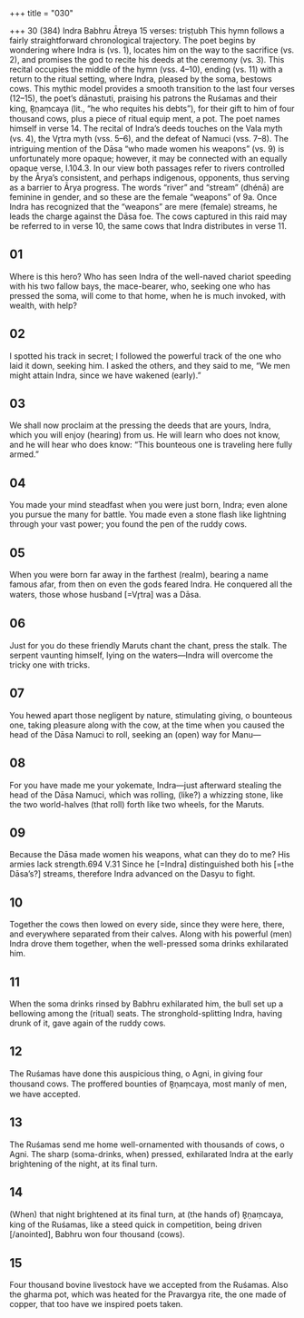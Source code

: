 +++
title = "030"

+++
30 (384)
Indra
Babhru Ātreya
15 verses: triṣṭubh
This hymn follows a fairly straightforward chronological trajectory. The poet  begins by wondering where Indra is (vs. 1), locates him on the way to the sacrifice  (vs. 2), and promises the god to recite his deeds at the ceremony (vs. 3). This recital  occupies the middle of the hymn (vss. 4–10), ending (vs. 11) with a return to the  ritual setting, where Indra, pleased by the soma, bestows cows. This mythic model  provides a smooth transition to the last four verses (12–15), the poet’s dānastuti,  praising his patrons the Ruśamas and their king, R̥ṇaṃcaya (lit., “he who requites  his debts”), for their gift to him of four thousand cows, plus a piece of ritual equip ment, a pot. The poet names himself in verse 14. The recital of Indra’s deeds touches on the Vala myth (vs. 4), the Vr̥tra myth (vss.  5–6), and the defeat of Namuci (vss. 7–8). The intriguing mention of the Dāsa “who  made women his weapons” (vs. 9) is unfortunately more opaque; however, it may  be connected with an equally opaque verse, I.104.3. In our view both passages refer  to rivers controlled by the Ārya’s consistent, and perhaps indigenous, opponents,  thus serving as a barrier to Ārya progress. The words “river” and “stream” (dhénā)  are feminine in gender, and so these are the female “weapons” of 9a. Once Indra  has recognized that the “weapons” are mere (female) streams, he leads the charge  against the Dāsa foe. The cows captured in this raid may be referred to in verse 10,  the same cows that Indra distributes in verse 11.
## 01
Where is this hero? Who has seen Indra of the well-naved chariot  speeding with his two fallow bays,
the mace-bearer, who, seeking one who has pressed the soma, will come  to that home, when he is much invoked, with wealth, with help?
## 02
I spotted his track in secret; I followed the powerful track of the one who  laid it down, seeking him.
I asked the others, and they said to me, “We men might attain Indra,  since we have wakened (early).”
## 03
We shall now proclaim at the pressing the deeds that are yours, Indra,  which you will enjoy (hearing) from us.
He will learn who does not know, and he will hear who does know: “This  bounteous one is traveling here fully armed.”
## 04
You made your mind steadfast when you were just born, Indra; even  alone you pursue the many for battle.
You made even a stone flash like lightning through your vast power; you  found the pen of the ruddy cows.
## 05
When you were born far away in the farthest (realm), bearing a name  famous afar,
from then on even the gods feared Indra. He conquered all the waters,  those whose husband [=Vr̥tra] was a Dāsa.
## 06
Just for you do these friendly Maruts chant the chant, press the stalk. The serpent vaunting himself, lying on the waters—Indra will overcome  the tricky one with tricks.
## 07
You hewed apart those negligent by nature, stimulating giving, o  bounteous one, taking pleasure along with the cow,
at the time when you caused the head of the Dāsa Namuci to roll,
seeking an (open) way for Manu—
## 08
For you have made me your yokemate, Indra—just afterward stealing the  head of the Dāsa Namuci,
which was rolling, (like?) a whizzing stone, like the two world-halves  (that roll) forth like two wheels, for the Maruts.
## 09
Because the Dāsa made women his weapons, what can they do to me?  His armies lack strength.694 V.31
Since he [=Indra] distinguished both his [=the Dāsa’s?] streams,
therefore Indra advanced on the Dasyu to fight.
## 10
Together the cows then lowed on every side, since they were here, there,  and everywhere separated from their calves.
Along with his powerful (men) Indra drove them together, when the  well-pressed soma drinks exhilarated him.
## 11
When the soma drinks rinsed by Babhru exhilarated him, the bull set up  a bellowing among the (ritual) seats.
The stronghold-splitting Indra, having drunk of it, gave again of the  ruddy cows.
## 12
The Ruśamas have done this auspicious thing, o Agni, in giving four  thousand cows.
The proffered bounties of R̥ṇaṃcaya, most manly of men, we have
accepted.
## 13
The Ruśamas send me home well-ornamented with thousands of cows,  o Agni.
The sharp (soma-drinks, when) pressed, exhilarated Indra at the early  brightening of the night, at its final turn.
## 14
(When) that night brightened at its final turn, at (the hands of)
R̥ṇaṃcaya, king of the Ruśamas,
like a steed quick in competition, being driven [/anointed], Babhru won  four thousand (cows).
## 15
Four thousand bovine livestock have we accepted from the Ruśamas. Also the gharma pot, which was heated for the Pravargya rite, the one  made of copper, that too have we inspired poets taken.